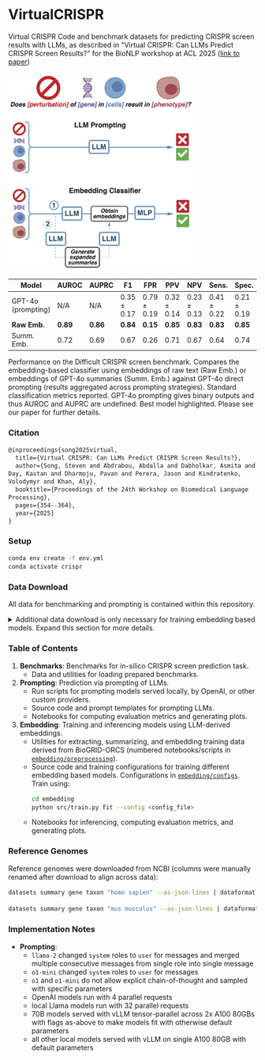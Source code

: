 # VirtualCRISPR
Virtual CRISPR Code and benchmark datasets for predicting CRISPR screen results with LLMs, as described in "Virtual CRISPR: Can LLMs Predict CRISPR Screen Results?" for the BioNLP workshop at ACL 2025 ([link to paper](https://aclanthology.org/2025.bionlp-1.30/))

<img src="figs/virtual-crispr-overview.png" alt="overview figure" height="400px"/>

Model | AUROC | AUPRC | F1 | FPR | PPV | NPV | Sens. | Spec.
-|-|-|-|-|-|-|-|-
GPT-4o (prompting) | N/A | N/A | 0.35 ± 0.17 | 0.79 ± 0.19 | 0.32 ± 0.14 | 0.23 ± 0.13 | 0.41 ± 0.22 | 0.21 ± 0.19
**Raw Emb.** | **0.89** | **0.86** | **0.84** | **0.15** | **0.85** | **0.83** | **0.83** | **0.85**
Summ. Emb. | 0.72 | 0.69 | 0.67 | 0.26 | 0.71 | 0.67 | 0.64 | 0.74

Performance on the Difficult CRISPR screen benchmark. Compares the embedding-based classifier using embeddings of raw text (Raw Emb.) or embeddings of GPT-4o summaries (Summ. Emb.) against GPT-4o direct prompting (results aggregated across prompting strategies). Standard classification metrics reported. GPT-4o prompting gives binary outputs and thus AUROC and AUPRC are undefined. Best model highlighted. Please see our paper for further details.

### Citation
```
@inproceedings{song2025virtual,
  title={Virtual CRISPR: Can LLMs Predict CRISPR Screen Results?},
  author={Song, Steven and Abdrabou, Abdalla and Dabholkar, Asmita and Day, Kastan and Dharmoju, Pavan and Perera, Jason and Kindratenko, Volodymyr and Khan, Aly},
  booktitle={Proceedings of the 24th Workshop on Biomedical Language Processing},
  pages={354--364},
  year={2025}
}
```

### Setup
```bash
conda env create -f env.yml
conda activate crispr
```

### Data Download
All data for benchmarking and prompting is contained within this repository.

<details>
<summary>Additional data download is only necessary for training embedding based models. Expand this section for more details.</summary>
<br>

Source data and precomputed LLM-derived embeddings can be downloaded from this [Box link](https://uchicago.box.com/s/4663twrg8j1l5n1hrp74oyiikjjqv6sr). Extract the contents of the tarball to `embedding/data`. The resulting folder structure should be:
 
```
<repo_root>
├── benchmarks
├── embedding
│   ├── configs
│   ├── data
│   │   ├── embeddings
│   │   ├── eval
│   │   ├── screens
│   │   ├── summaries
│   │   └── terms
|   └── [...]
└── [...]
```

</details>

### Table of Contents
1. **Benchmarks**: Benchmarks for in-silico CRISPR screen prediction task.
    * Data and utilities for loading prepared benchmarks.
2. **Prompting**: Prediction via prompting of LLMs.
    * Run scripts for prompting models served locally, by OpenAI, or other custom providers.
    * Source code and prompt templates for prompting LLMs.
    * Notebooks for computing evaluation metrics and generating plots.
3. **Embedding**: Training and inferencing models using LLM-derived embeddings.
    * Utilities for extracting, summarizing, and embedding training data derived from BioGRID-ORCS (numbered notebooks/scripts in [`embedding/preprocessing`](embedding/preprocessing)).
    * Source code and training configurations for training different embedding based models. Configurations in [`embedding/configs`](embedding/configs). Train using:
        ```bash
        cd embedding
        python src/train.py fit --config <config_file>
        ```
    * Notebooks for inferencing, computing evaluation metrics, and generating plots.

### Reference Genomes

Reference genomes were downloaded from NCBI (columns were manually renamed after download to align across data):
```bash
datasets summary gene taxon "homo sapien" --as-json-lines | dataformat tsv gene --fields symbol,gene-id,gene-type > genome_homo_sapiens.tsv

datasets summary gene taxon "mus musculus" --as-json-lines | dataformat tsv gene --fields symbol,gene-id,gene-type > genome_mus_musculus.tsv
```

### Implementation Notes
* **Prompting**:
    * `llama-2` changed `system` roles to `user` for messages and merged multiple consecutive messages from single role into single message
    * `o1-mini` changed `system` roles to `user` for messages
    * `o1` and `o1-mini` do not allow explicit chain-of-thought and sampled with specific parameters
    * OpenAI models run with 4 parallel requests
    * local Llama models run with 32 parallel requests
    * 70B models served with vLLM tensor-parallel across 2x A100 80GBs with flags as-above to make models fit with otherwise default parameters
    * all other local models served with vLLM on single A100 80GB with default parameters
